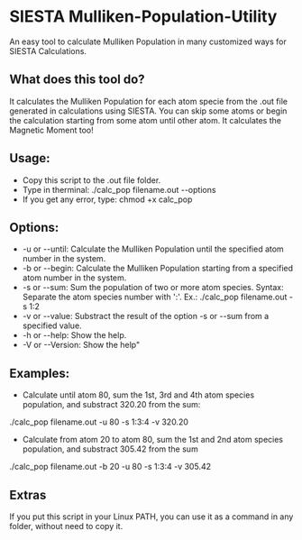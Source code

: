 # SIESTA Mulliken-Population-Utility
An easy tool to calculate Mulliken Population in many customized ways for SIESTA Calculations.

## What does this tool do?
It calculates the Mulliken Population for each atom specie from the .out file generated in calculations using SIESTA. You can skip some atoms or begin the calculation starting from some atom until other atom. It calculates the Magnetic Moment too!

## Usage:
- Copy this script to the .out file folder.
- Type in therminal: ./calc_pop filename.out --options
- If you get any error, type: chmod +x calc_pop

## Options:
- -u or --until: Calculate the Mulliken Population until the specified atom number in the system.
- -b or --begin: Calculate the Mulliken Population starting from a specified atom number in the system.
- -s or --sum: Sum the population of two or more atom species. Syntax: Separate the atom species number with ':'. Ex.: ./calc_pop filename.out -s 1:2
- -v or --value: Substract the result of the option -s or --sum from a specified value.
- -h or --help: Show the help.
- -V or --Version: Show the help"

## Examples:
- Calculate until atom 80, sum the 1st, 3rd and 4th atom species population, and substract 320.20 from the sum:

./calc_pop filename.out -u 80 -s 1:3:4 -v 320.20

- Calculate from atom 20 to atom 80, sum the 1st and 2nd atom species population, and substract 305.42 from the sum

./calc_pop filename.out -b 20 -u 80 -s 1:3:4 -v 305.42

## Extras
If you put this script in your Linux PATH, you can use it as a command in any folder, without need to copy it.
